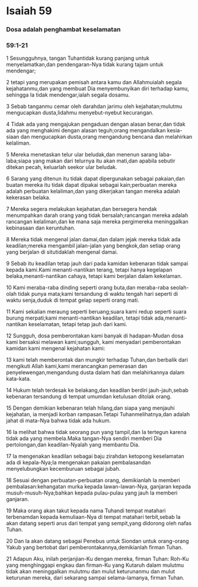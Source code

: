 # Isaiah 59
### Dosa adalah penghambat keselamatan
### 59:1-21
 
1 Sesungguhnya, tangan Tuhantidak kurang panjang untuk menyelamatkan,dan pendengaran-Nya tidak kurang tajam untuk mendengar;
 
2 tetapi yang merupakan pemisah antara kamu dan Allahmuialah segala kejahatanmu,dan yang membuat Dia menyembunyikan diri terhadap kamu, sehingga Ia tidak mendengar,ialah segala dosamu.
 
3 Sebab tanganmu cemar oleh darahdan jarimu oleh kejahatan;mulutmu mengucapkan dusta,lidahmu menyebut-nyebut kecurangan.
 
4 Tidak ada yang mengajukan pengaduan dengan alasan benar,dan tidak ada yang menghakimi dengan alasan teguh;orang mengandalkan kesia-siaan dan mengucapkan dusta,orang mengandung bencana dan melahirkan kelaliman.
 
5 Mereka menetaskan telur ular beludak,dan menenun sarang laba-laba;siapa yang makan dari telurnya itu akan mati,dan apabila sebutir ditekan pecah, keluarlah seekor ular beludak.
 
6 Sarang yang ditenun itu tidak dapat dipergunakan sebagai pakaian,dan buatan mereka itu tidak dapat dipakai sebagai kain;perbuatan mereka adalah perbuatan kelaliman,dan yang dikerjakan tangan mereka adalah kekerasan belaka.
 
7 Mereka segera melakukan kejahatan,dan bersegera hendak menumpahkan darah orang yang tidak bersalah;rancangan mereka adalah rancangan kelaliman,dan ke mana saja mereka pergimereka meninggalkan kebinasaan dan keruntuhan.
 
8 Mereka tidak mengenal jalan damai,dan dalam jejak mereka tidak ada keadilan;mereka mengambil jalan-jalan yang bengkok,dan setiap orang yang berjalan di situtidaklah mengenal damai.
 
9 Sebab itu keadilan tetap jauh dari pada kamidan kebenaran tidak sampai kepada kami.Kami menanti-nantikan terang, tetapi hanya kegelapan belaka,menanti-nantikan cahaya, tetapi kami berjalan dalam kekelaman.
 
10 Kami meraba-raba dinding seperti orang buta,dan meraba-raba seolah-olah tidak punya mata;kami tersandung di waktu tengah hari seperti di waktu senja,duduk di tempat gelap seperti orang mati.
 
11 Kami sekalian meraung seperti beruang;suara kami redup seperti suara burung merpati;kami menanti-nantikan keadilan, tetapi tidak ada,menanti-nantikan keselamatan, tetapi tetap jauh dari kami.
 
12 Sungguh, dosa pemberontakan kami banyak di hadapan-Mudan dosa kami bersaksi melawan kami;sungguh, kami menyadari pemberontakan kamidan kami mengenal kejahatan kami:
 
13 kami telah memberontak dan mungkir terhadap Tuhan,dan berbalik dari mengikuti Allah kami,kami merancangkan pemerasan dan penyelewengan,mengandung dusta dalam hati dan melahirkannya dalam kata-kata.
 
14 Hukum telah terdesak ke belakang,dan keadilan berdiri jauh-jauh,sebab kebenaran tersandung di tempat umumdan ketulusan ditolak orang.
 
15 Dengan demikian kebenaran telah hilang,dan siapa yang menjauhi kejahatan, ia menjadi korban rampasan.Tetapi Tuhanmelihatnya,dan adalah jahat di mata-Nya bahwa tidak ada hukum.
 
16 Ia melihat bahwa tidak seorang pun yang tampil,dan Ia tertegun karena tidak ada yang membela.Maka tangan-Nya sendiri memberi Dia pertolongan,dan keadilan-Nyalah yang membantu Dia.
 
17 Ia mengenakan keadilan sebagai baju zirahdan ketopong keselamatan ada di kepala-Nya;Ia mengenakan pakaian pembalasandan menyelubungkan kecemburuan sebagai jubah.
 
18 Sesuai dengan perbuatan-perbuatan orang, demikianlah Ia memberi pembalasan:kehangatan murka kepada lawan-lawan-Nya, ganjaran kepada musuh-musuh-Nya;bahkan kepada pulau-pulau yang jauh Ia memberi ganjaran.
 
19 Maka orang akan takut kepada nama Tuhandi tempat matahari terbenamdan kepada kemuliaan-Nya di tempat matahari terbit,sebab Ia akan datang seperti arus dari tempat yang sempit,yang didorong oleh nafas Tuhan.
 
20 Dan Ia akan datang sebagai Penebus untuk Siondan untuk orang-orang Yakub yang bertobat dari pemberontakannya,demikianlah firman Tuhan.
 
21 Adapun Aku, inilah perjanjian-Ku dengan mereka, firman Tuhan: Roh-Ku yang menghinggapi engkau dan firman-Ku yang Kutaruh dalam mulutmu tidak akan meninggalkan mulutmu dan mulut keturunanmu dan mulut keturunan mereka, dari sekarang sampai selama-lamanya, firman Tuhan.